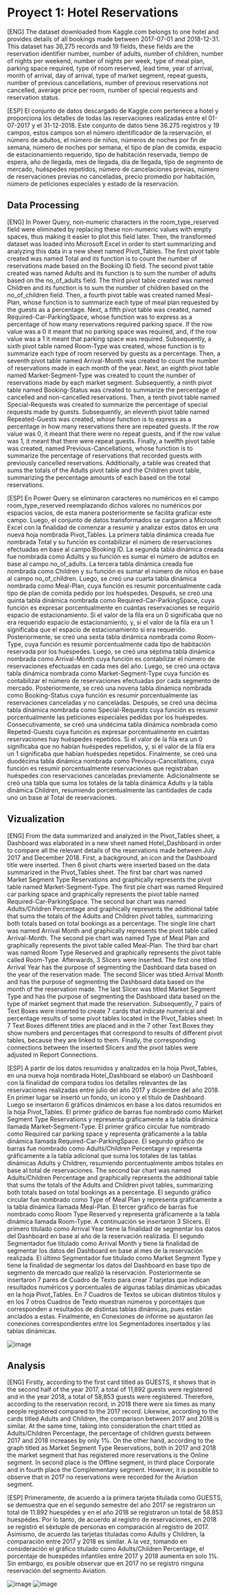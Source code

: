 # Proyect 1: Hotel Reservations

<p> [ENG] The dataset downloaded from Kaggle.com belongs to one hotel and provides details of all bookings made between 2017-07-01 and 2018-12-31. This dataset has 36,275 records and 19 fields, these fields are the reservation identifier number, number of adults, number of children, number of nights per weekend, number of nights per week, type of meal plan, parking space required, type of room reserved, lead time, year of arrival, month of arrival, day of arrival, type of market segment, repeat guests, number of previous cancellations, number of previous reservations not cancelled, average price per room, number of special requests and reservation status. </p>

<p> [ESP] El conjunto de datos descargado de Kaggle.com pertenece a hotel y proporciona los detalles de todas las reservaciones realizadas entre el 01-07-2017 y el 31-12-2018. Este conjunto de datos tiene 36.275 registros y 19 campos, estos campos son el número identificador de la reservación, el número de adultos, el número de niños, números de noches por fin de semana, número de noches por semana, el tipo de plan de comida, espacio de estacionamiento requerido, tipo de habitación reservada, tiempo de espera, año de llegada, mes de llegada, día de llegada, tipo de segmento de mercado, huéspedes repetidos, número de cancelaciones previas, número de reservaciones previas no canceladas, precio promedio por habitación, número de peticiones especiales y estado de la reservación. </p>

## Data Processing

[ENG] In Power Query, non-numeric characters in the room_type_reserved field were eliminated by replacing these non-numeric values with empty spaces, thus making it easier to plot this field later. Then, the transformed dataset was loaded into Microsoft Excel in order to start summarizing and analyzing this data in a new sheet named Pivot_Tables. The first pivot table created was named Total and its function is to count the number of reservations made based on the Booking ID field. The second pivot table created was named Adults and its function is to sum the number of adults based on the no_of_adults field. The third pivot table created was named Children and its function is to sum the number of children based on the no_of_children field. Then, a fourth pivot table was created named Meal-Plan, whose function is to summarize each type of meal plan requested by the guests as a percentage. Next, a fifth pivot table was created, named Required-Car-ParkingSpace, whose function was to express as a percentage of how many reservations required parking space. If the row value was a 0 it meant that no parking space was required, and, if the row value was a 1 it meant that parking space was required. Subsequently, a sixth pivot table named Room-Type was created, whose function is to summarize each type of room reserved by guests as a percentage. Then, a seventh pivot table named Arrival-Month was created to count the number of reservations made in each month of the year. Next, an eighth pivot table named Market-Segment-Type was created to count the number of reservations made by each market segment. Subsequently, a ninth pivot table named Booking-Status was created to summarize the percentage of cancelled and non-cancelled reservations. Then, a tenth pivot table named Special-Requests was created to summarize the percentage of special requests made by guests. Subsequently, an eleventh pivot table named Repeated-Guests was created, whose function is to express as a percentage in how many reservations there are repeated guests. If the row value was 0, it meant that there were no repeat guests, and if the row value was 1, it meant that there were repeat guests. Finally, a twelfth pivot table was created, named Previous-Cancellations, whose function is to summarize the percentage of reservations that recorded guests with previously cancelled reservations. Additionally, a table was created that sums the totals of the Adults pivot table and the Children pivot table, summarizing the percentage amounts of each based on the total reservations.

[ESP] En Power Query se eliminaron caracteres no numéricos en el campo room_type_reserved reemplazando dichos valores no numéricos por espacios vacíos, de esta manera posteriormente se facilita graficar este campo. Luego, el conjunto de datos transformados se cargaron a Microsoft Excel con la finalidad de comenzar a resumir y analizar estos datos en una nueva hoja nombrada Pivot_Tables. La primera tabla dinámica creada fue nombrada Total y su función es contabilizar el número de reservaciones efectuadas en base al campo Booking ID. La segunda tabla dinámica creada fue nombrada como Adults y su función es sumar el número de adultos en base al campo no_of_adults. La tercera tabla dinámica creada fue nombrada como Children y su función es sumar el número de niños en base al campo no_of_children. Luego, se creó una cuarta tabla dinámica nombrada como Meal-Plan, cuya función es resumir porcentualmente cada tipo de plan de comida pedido por los huéspedes. Después, se creó una quinta tabla dinámica nombrada como Required-Car-ParkingSpace, cuya función es expresar porcentualmente en cuántas reservaciones se requirió espacio de estacionamiento. Si el valor de la fila era un 0 significaba que no era requerido espacio de estacionamiento, y, si el valor de la fila era un 1 significaba que el espacio de estacionamiento si era requerido. Posteriormente, se creó una sexta tabla dinámica nombrada como Room-Type, cuya función es resumir porcentualmente cada tipo de habitación reservada por los huéspedes. Luego, se creó una séptima tabla dinámica nombrada como Arrival-Month cuya función es contabilizar el número de reservaciones efectuadas en cada mes del año. Luego, se creó una octava tabla dinámica nombrada como Market-Segment-Type cuya función es contabilizar el número de reservaciones efectuadas por cada segmento de mercado. Posteriormente, se creó una novena tabla dinámica nombrada como Booking-Status cuya función es resumir porcentualmente las reservaciones canceladas y no canceladas. Después, se creó una décima tabla dinámica nombrada como Special-Requests cuya función es resumir porcentualmente las peticiones especiales pedidas por los huéspedes. Consecutivamente, se creó una undécima tabla dinámica nombrada como Repeted-Guests cuya función es expresar porcentualmente en cuántas reservaciones hay huéspedes repetidos. Si el valor de la fila era un 0 significaba que no habían huéspedes repetidos, y, si el valor de la fila era un 1 significaba que habían huéspedes repetidos. Finalmente, se creó una duodécima tabla dinámica nombrada como Previous-Cancellations, cuya función es resumir porcentualmente reservaciones que registraban huéspedes con reservaciones canceladas previamente. Adicionalmente se creó una tabla que suma los totales de la tabla dinámica Adults y la tabla dinámica Children, resumiendo porcentualmente las cantidades de cada uno un base al Total de reservaciones.

## Vizualization

[ENG] From the data summarized and analyzed in the Pivot_Tables sheet, a Dashboard was elaborated in a new sheet named Hotel_Dashboard in order to compare all the relevant details of the reservations made between July 2017 and December 2018. First, a background, an icon and the Dashboard title were inserted. Then 6 pivot charts were inserted based on the data summarized in the Pivot_Tables sheet. The first bar chart was named Market Segment Type Reservations and graphically represents the pivot table named Market-Segment-Type. The first pie chart was named Required car parking space and graphically represents the pivot table named Required-Car-ParkingSpace. The second bar chart was named Adults/Children Percentage and graphically represents the additional table that sums the totals of the Adults and Children pivot tables, summarizing both totals based on total bookings as a percentage. The single line chart was named Arrival Month and graphically represents the pivot table called Arrival-Month. The second pie chart was named Type of Meal Plan and graphically represents the pivot table called Meal-Plan. The third bar chart was named Room Type Reserved and graphically represents the pivot table called Room-Type. Afterwards, 3 Slicers were inserted. The first one titled Arrival Year has the purpose of segmenting the Dashboard data based on the year of the reservation made. The second Slicer was titled Arrival Month and has the purpose of segmenting the Dashboard data based on the month of the reservation made. The last Slicer was titled Market Segment Type and has the purpose of segmenting the Dashboard data based on the type of market segment that made the reservation. Subsequently, 7 pairs of Text Boxes were inserted to create 7 cards that indicate numerical and percentage results of some pivot tables located in the Pivot_Tables sheet. In 7 Text Boxes different titles are placed and in the 7 other Text Boxes they show numbers and percentages that correspond to results of different pivot tables, because they are linked to them. Finally, the corresponding connections between the inserted Slicers and the pivot tables were adjusted in Report Connections.

[ESP] A partir de los datos resumidos y analizados en la hoja Pivot_Tables, en una nueva hoja nombrada Hotel_Dashboard se elaboró un Dashboard con la finalidad de compara todos los detalles relevantes de las reservaciones realizadas entre julio del año 2017 y diciembre del año 2018. En primer lugar se insertó un fondo, un ícono y el título de Dashboard. Luego se insertaron 6 gráficos dinámicos en base a  los datos resumidos en la hoja Pivot_Tables. El primer gráfico de barras fue nombrado como Market Segment Type Reservations y representa gráficamente a la tabla dinámica llamada Market-Segment-Type. El primer gráfico circular fue nombrado como Required car parking space y representa gráficamente a la tabla dinámica llamada Required-Car-ParkingSpace. El segundo gráfico de barras fue nombrado como Adults/Children Percentage y representa gráficamente a la tabla adicional que suma los totales de las tablas dinámicas Adults y Children, resumiendo porcentualmente ambos totales en base al total de reservaciones. The second bar chart was named Adults/Children Percentage and graphically represents the additional table that sums the totals of the Adults and Children pivot tables, summarizing both totals based on total bookings as a percentage. El segundo gráfico circular fue nombrado como Type of Meal Plan y representa gráficamente a la tabla dinámica llamada Meal-Plan. El tercer gráfico de barras fue nombrado como Room Type Reserved y representa gráficamente a la tabla dinámica llamada Room-Type. A continuación se insertaron 3 Slicers. El primero titulado como Arrival Year tiene la finalidad de segmentar los datos del Dashboard en base al año de la reservación realizada. El segundo Segmentador fue titulado como Arrival Month y tiene la finalidad de segmentar los datos del Dashboard en base al mes de la reservación realizada. El último Segmentador fue titulado como Market Segment Type y tiene la finalidad de segmentar los datos del Dashboard en base tipo de segmento de mercado que realizó la reservación. Posteriormente se insertaron 7 pares de Cuadro de Texto para crear 7 tarjetas que indican resultados numéricos y porcentuales de algunas tablas dinámicas ubicadas en la hoja Pivot_Tables. En 7 Cuadros de Textos se ubican distintos títulos y en los 7 otros Cuadros de Texto muestran números y porcentajes que corresponden a resultados de distintas tablas dinámicas, pues están anclados a estas. Finalmente, en Conexiones de informe se ajustaron las conexiones correspondientes entre los Segmentadores insertados y las tablas dinámicas.

![image](https://github.com/Fraan-Lab/Excel-Portfolio/blob/main/Hotel%20Reservations/Hotel-Reservation-Dashboard.png)

## Analysis

[ENG] Firstly, according to the first card titled as GUESTS, it shows that in the second half of the year 2017, a total of 11,892 guests were registered and in the year 2018, a total of 58,853 guests were registered. Therefore, according to the reservation record, in 2018 there were six times as many people registered compared to the 2017 record. Likewise, according to the cards titled Adults and Children, the comparison between 2017 and 2018 is similar. At the same time, taking into consideration the chart titled as Adults/Children Percentage, the percentage of children guests between 2017 and 2018 increases by only 1%. On the other hand, according to the graph titled as Market Segment Type Reservations, both in 2017 and 2018 the market segment that has registered more reservations is the Online segment. In second place is the Offline segment, in third place Corporate and in fourth place the Complementary segment. However, it is possible to observe that in 2017 no reservations were recorded for the Aviation segment.

[ESP] Primeramente, de acuerdo a la primera tarjeta titulada como GUESTS, se demuestra que en el segundo semestre del año 2017 se registraron un total de 11.892 huespédes y en el año 2018 se registraron un total de 58.853 huespédes. Por lo tanto, de acuerdo al registro de reservaciones, en 2018 se registró el séxtuple de personas en comparación al registro de 2017. Asimismo, de acuerdo las tarjetas tituladas como Adults y Children, la comparación entre 2017 y 2018 es similar. A la vez, tomando en consideración el gráfico titulado como Adults/Children Percentage, el porcentaje de huespédes infantiles entre 2017 y 2018 aumenta en solo 1%. Sin embargo, es posible observar que en 2017 no se registró ninguna reservación del segmento Aviation.

![image](https://github.com/Fraan-Lab/Excel-Portfolio/blob/main/Hotel%20Reservations/Hotel%20Reservation%20Dashboard%202017.png)
![image](https://github.com/Fraan-Lab/Excel-Portfolio/blob/main/Hotel%20Reservations/Hotel%20Reservation%20Dashboard%202018.png)

